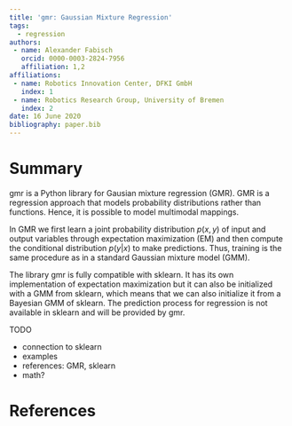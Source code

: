 ```yaml
---
title: 'gmr: Gaussian Mixture Regression'
tags:
  - regression
authors:
 - name: Alexander Fabisch
   orcid: 0000-0003-2824-7956
   affiliation: 1,2
affiliations:
 - name: Robotics Innovation Center, DFKI GmbH
   index: 1
 - name: Robotics Research Group, University of Bremen
   index: 2
date: 16 June 2020
bibliography: paper.bib
---
```


# Summary

gmr is a Python library for Gausian mixture regression (GMR). GMR is a
regression approach that models probability distributions rather than
functions. Hence, it is possible to model multimodal mappings.

In GMR we first learn a joint probability distribution $p(x, y)$ of input
and output variables through expectation maximization (EM) and then compute
the conditional distribution $p(y|x)$ to make predictions. Thus, training is
the same procedure as in a standard Gaussian mixture model (GMM).

The library gmr is fully compatible with sklearn. It has its own
implementation of expectation maximization but it can also be initialized
with a GMM from sklearn, which means that we can also initialize it from a
Bayesian GMM of sklearn. The prediction process for regression is not
available in sklearn and will be provided by gmr.

TODO

- connection to sklearn
- examples
- references: GMR, sklearn
- math?

# References
